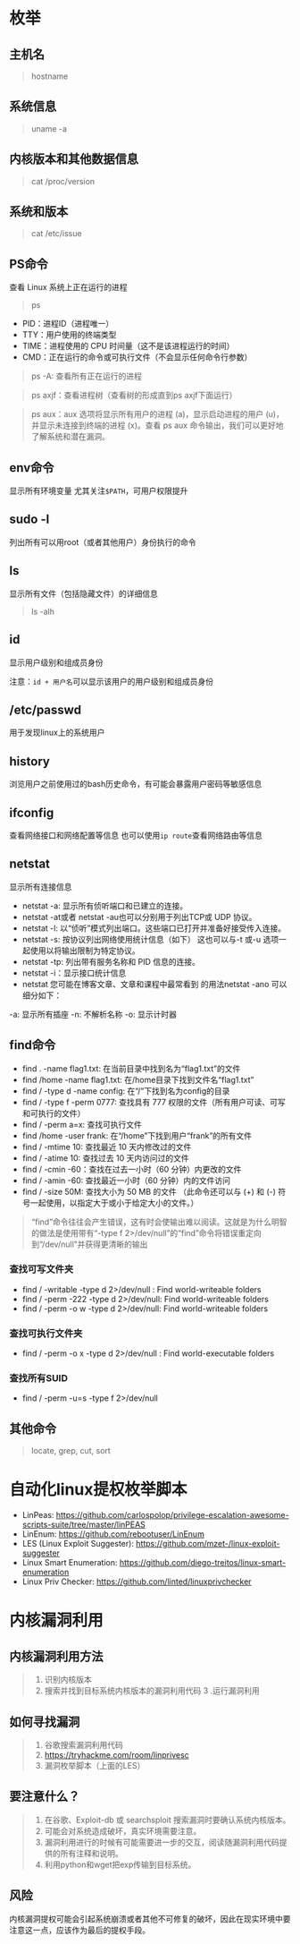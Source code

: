 # 枚举

## 主机名
>hostname

## 系统信息
>uname -a

## 内核版本和其他数据信息
>cat /proc/version

## 系统和版本
>cat /etc/issue

## PS命令
查看 Linux 系统上正在运行的进程
>ps


* PID：进程ID（进程唯一）
* TTY：用户使用的终端类型
* TIME：进程使用的 CPU 时间量（这不是该进程运行的时间）
* CMD：正在运行的命令或可执行文件（不会显示任何命令行参数）


>ps -A: 查看所有正在运行的进程

>ps axjf：查看进程树（查看树的形成直到ps axjf下面运行）


>ps aux：aux 选项将显示所有用户的进程 (a)，显示启动进程的用户 (u)，并显示未连接到终端的进程 (x)。查看 ps aux 命令输出，我们可以更好地了解系统和潜在漏洞。

## env命令

显示所有环境变量
尤其关注```$PATH```，可用户权限提升

## sudo -l
列出所有可以用root（或者其他用户）身份执行的命令

## ls
显示所有文件（包括隐藏文件）的详细信息
>ls -alh

## id
显示用户级别和组成员身份

注意：```id + 用户名```可以显示该用户的用户级别和组成员身份

## /etc/passwd
用于发现linux上的系统用户

## history
浏览用户之前使用过的bash历史命令，有可能会暴露用户密码等敏感信息

## ifconfig
查看网络接口和网络配置等信息
也可以使用```ip route```查看网络路由等信息

## netstat
显示所有连接信息

* netstat -a: 显示所有侦听端口和已建立的连接。
* netstat -at或者 netstat -au也可以分别用于列出TCP或 UDP 协议。
* netstat -l: 以“侦听”模式列出端口。这些端口已打开并准备好接受传入连接。
* netstat -s: 按协议列出网络使用统计信息（如下） 这也可以与-t 或-u 选项一起使用以将输出限制为特定协议。
* netstat -tp: 列出带有服务名称和 PID 信息的连接。
* netstat -i：显示接口统计信息
* netstat 您可能在博客文章、文章和课程中最常看到 的用法netstat -ano 可以细分如下：

-a: 显示所有插座
-n: 不解析名称
-o: 显示计时器

## find命令

* find . -name flag1.txt: 在当前目录中找到名为“flag1.txt”的文件
* find /home -name flag1.txt: 在/home目录下找到文件名“flag1.txt”
* find / -type d -name config: 在“/”下找到名为config的目录
* find / -type f -perm 0777: 查找具有 777 权限的文件（所有用户可读、可写和可执行的文件）
* find / -perm a=x: 查找可执行文件
* find /home -user frank: 在“/home”下找到用户“frank”的所有文件
* find / -mtime 10: 查找最近 10 天内修改过的文件
* find / -atime 10: 查找过去 10 天内访问过的文件
* find / -cmin -60：查找在过去一小时（60 分钟）内更改的文件
* find / -amin -60: 查找最近一小时（60 分钟）内的文件访问
* find / -size 50M: 查找大小为 50 MB 的文件 （此命令还可以与 (+) 和 (-) 符号一起使用，以指定大于或小于给定大小的文件。）

>“find”命令往往会产生错误，这有时会使输出难以阅读。这就是为什么明智的做法是使用带有“-type f 2>/dev/null”的“find”命令将错误重定向到“/dev/null”并获得更清晰的输出

### 查找可写文件夹
* find / -writable -type d 2>/dev/null : Find world-writeable folders
* find / -perm -222 -type d 2>/dev/null: Find world-writeable folders
* find / -perm -o w -type d 2>/dev/null: Find world-writeable folders

### 查找可执行文件夹
* find / -perm -o x -type d 2>/dev/null : Find world-executable folders


### 查找所有SUID
* find / -perm -u=s -type f 2>/dev/null

## 其他命令
>locate, grep, cut, sort

# 自动化linux提权枚举脚本

* LinPeas: https://github.com/carlospolop/privilege-escalation-awesome-scripts-suite/tree/master/linPEAS
* LinEnum: https://github.com/rebootuser/LinEnum
* LES (Linux Exploit Suggester): https://github.com/mzet-/linux-exploit-suggester
* Linux Smart Enumeration: https://github.com/diego-treitos/linux-smart-enumeration
* Linux Priv Checker: https://github.com/linted/linuxprivchecker

# 内核漏洞利用

## 内核漏洞利用方法
> 1. 识别内核版本
> 2. 搜索并找到目标系统内核版本的漏洞利用代码
> 3 .运行漏洞利用

## 如何寻找漏洞
> 1. 谷歌搜索漏洞利用代码
> 2. https://tryhackme.com/room/linprivesc
> 3. 漏洞枚举脚本（上面的LES）

## 要注意什么？
> 1. 在谷歌、Exploit-db 或 searchsploit 搜索漏洞时要确认系统内核版本。
> 2. 可能会对系统造成破坏，真实环境需要注意。
> 3. 漏洞利用进行的时候有可能需要进一步的交互，阅读随漏洞利用代码提供的所有注释和说明。
> 4. 利用python和wget把exp传输到目标系统。

## 风险
内核漏洞提权可能会引起系统崩溃或者其他不可修复的破坏，因此在现实环境中要注意这一点，应该作为最后的提权手段。